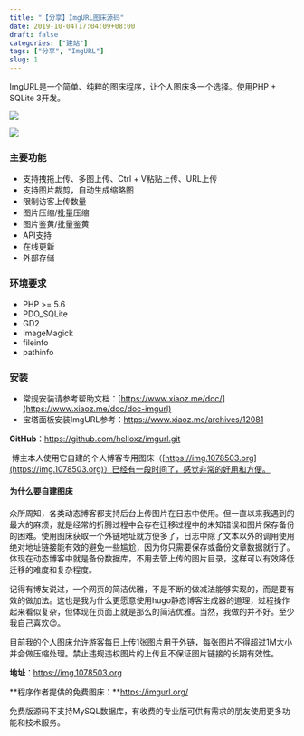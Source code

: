 ```yaml
---
title: "【分享】ImgURL图床源码"
date: 2019-10-04T17:04:09+08:00
draft: false
categories: ["建站"]
tags: ["分享", "ImgURL"]
slug: 1
---
```


ImgURL是一个简单、纯粹的图床程序，让个人图床多一个选择。使用PHP + SQLite 3开发。

![](https://camo.githubusercontent.com/ce792f4877c934249ad39cdd93115463ec7f0a24/68747470733a2f2f692e626d702e6f76682f696d67732f323031382f31322f303663663061633362373632356236622e706e67)

![](https://camo.githubusercontent.com/14d75a635c2136ed58ecfbca61156c02cd97753b/68747470733a2f2f692e626d702e6f76682f696d67732f323031382f31322f303137633565363662353364623464312e706e67)

### 主要功能

- 支持拽拖上传、多图上传、Ctrl + V粘贴上传、URL上传
- 支持图片裁剪，自动生成缩略图
- 限制访客上传数量
- 图片压缩/批量压缩
- 图片鉴黄/批量鉴黄
- API支持
- 在线更新
- 外部存储

### 环境要求

- PHP >= 5.6
- PDO_SQLite
- GD2
- ImageMagick
- fileinfo
- pathinfo

### 安装

- 常规安装请参考帮助文档：[https://www.xiaoz.me/doc/](https://www.xiaoz.me/doc/doc-imgurl)
- 宝塔面板安装ImgURL参考：https://www.xiaoz.me/archives/12081

**GitHub**：https://github.com/helloxz/imgurl.git

​    博主本人使用它自建的个人博客专用图床（[https://img.1078503.org](https://img.1078503.org)）已经有一段时间了，感觉非常的好用和方便。

#### 为什么要自建图床

​    众所周知，各类动态博客都支持后台上传图片在日志中使用。但一直以来我遇到的最大的麻烦，就是经常的折腾过程中会存在迁移过程中的未知错误和图片保存备份的困难。使用图床获取一个外链地址就方便多了，日志中除了文本以外的调用使用绝对地址链接能有效的避免一些尴尬，因为你只需要保存或备份文章数据就行了。体现在动态博客中就是备份数据库，不用去管上传的图片目录，这样可以有效降低迁移的难度和复杂程度。

​    记得有博友说过，一个网页的简洁优雅，不是不断的做减法能够实现的，而是要有效的做加法。这也是我为什么更愿意使用hugo静态博客生成器的道理，过程操作起来看似复杂，但体现在页面上就是那么的简洁优雅。当然，我做的并不好。至少我自己喜欢😍。

​    目前我的个人图床允许游客每日上传1张图片用于外链，每张图片不得超过1M大小并会做压缩处理。禁止违规违权图片的上传且不保证图片链接的长期有效性。

**地址**：https://img.1078503.org

**程序作者提供的免费图床：**https://imgurl.org/



免费版源码不支持MySQL数据库，有收费的专业版可供有需求的朋友使用更多功能和技术服务。

